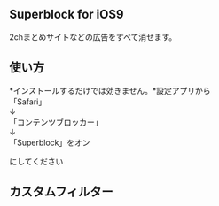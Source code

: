 ## Superblock for iOS9
2chまとめサイトなどの広告をすべて消せます。

## 使い方
*インストールするだけでは効きません。*設定アプリから  
「Safari」  
↓  
「コンテンツブロッカー」  
↓  
「Superblock」をオン  

にしてください

## カスタムフィルター